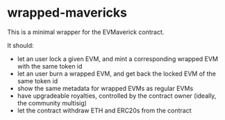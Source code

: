 # wrapped-mavericks

This is a minimal wrapper for the EVMaverick contract.

It should:
- let an user lock a given EVM, and mint a corresponding wrapped EVM with the same token id
- let an user burn a wrapped EVM, and get back the locked EVM of the same token id
- show the same metadata for wrapped EVMs as regular EVMs
- have upgradeable royalties, controlled by the contract owner (ideally, the community multisig)
- let the contract withdraw ETH and ERC20s from the contract
